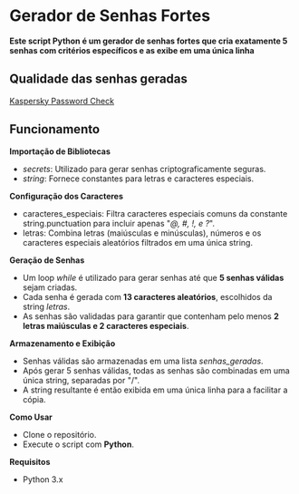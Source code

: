 # Gerador de Senhas Fortes
**Este script Python é um gerador de senhas fortes que cria exatamente 5 senhas com critérios específicos e as exibe em uma única linha**

## Qualidade das senhas geradas
[Kaspersky Password Check](https://prnt.sc/rN9_Ik8eRym2)

## Funcionamento
**Importação de Bibliotecas**
- _secrets_: Utilizado para gerar senhas criptograficamente seguras.
- _string_: Fornece constantes para letras e caracteres especiais.

**Configuração dos Caracteres**
- caracteres_especiais: Filtra caracteres especiais comuns da constante string.punctuation para incluir apenas "_@, #, !, e ?_".
- letras: Combina letras (maiúsculas e minúsculas), números e os caracteres especiais aleatórios filtrados em uma única string.

**Geração de Senhas**
- Um loop _while_ é utilizado para gerar senhas até que **5 senhas válidas** sejam criadas.
- Cada senha é gerada com **13 caracteres aleatórios**, escolhidos da string _letras_.
- As senhas são validadas para garantir que contenham pelo menos **2 letras maiúsculas e 2 caracteres especiais**.

**Armazenamento e Exibição**
- Senhas válidas são armazenadas em uma lista _senhas_geradas_.
- Após gerar 5 senhas válidas, todas as senhas são combinadas em uma única string, separadas por "/".
- A string resultante é então exibida em uma única linha para a facilitar a cópia.

**Como Usar**
- Clone o repositório.
- Execute o script com **Python**.

**Requisitos**
- Python 3.x
